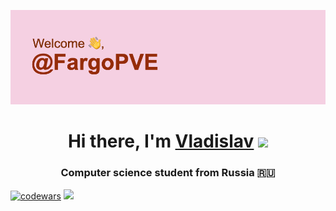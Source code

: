 ![title](https://github.com/FargoPVE/FargoPVE/blob/main/header.png)

<h1 align="center">Hi there, I'm <a href="" target="_blank">Vladislav</a> 
<img src="https://github.com/blackcater/blackcater/raw/main/images/Hi.gif" height="32"/></h1>
<h3 align="center">Computer science student from Russia 🇷🇺</h3>

[![codewars](https://www.codewars.com/users/FargoPVE/badges/large)](https://www.codewars.com/users/FargoPVE) 
![](https://github-profile-summary-cards.vercel.app/api/cards/profile-details?username=FargoPVE&theme=monokai)
